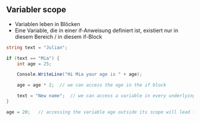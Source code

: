 ## Variabler scope

* Variablen leben in Blöcken
* Eine Variable, die in einer if-Anweisung definiert ist, existiert nur in diesem Bereich / in diesem if-Block

```csharp
string text = "Julian";

if (text == "Mia") {
    int age = 25;

    Console.WriteLine("Hi Mia your age is " + age);

    age = age * 2;  // we can access the age in the if block

    text = "New name";  // we can access a variable in every underlying block
}

age = 20;   // accessing the variable age outside its scope will lead to an error
```
